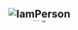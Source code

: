 <h2 align="center">
  <img src="https://user-images.githubusercontent.com/73432681/163863102-a21db56e-bf53-4d10-97ed-87dd2b4f59d2.gif" alt="IamPerson">
  <p style="font-size:1px;">Made with Manim, Python --------> 
    <a href='https://github.com/MatiasManchino/manim_projects/blob/main/banner.py'>Here is code!!!</a>
  </p>
</h2>

